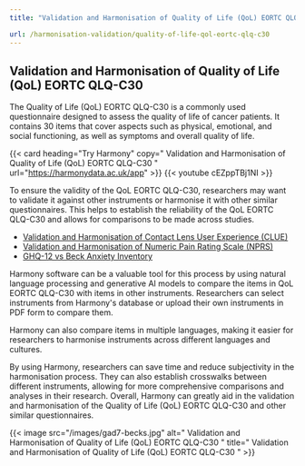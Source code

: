 ```yaml
---
title: "Validation and Harmonisation of Quality of Life (QoL) EORTC QLQ-C30"

url: /harmonisation-validation/quality-of-life-qol-eortc-qlq-c30
---
```


## Validation and Harmonisation of Quality of Life (QoL) EORTC QLQ-C30

The Quality of Life (QoL) EORTC QLQ-C30 is a commonly used questionnaire designed to assess the quality of life of cancer patients. It contains 30 items that cover aspects such as physical, emotional, and social functioning, as well as symptoms and overall quality of life.

{{< card heading="Try Harmony" copy=" Validation and Harmonisation of Quality of Life (QoL) EORTC QLQ-C30 " url="https://harmonydata.ac.uk/app" >}}
{{< youtube cEZppTBj1NI >}}

To ensure the validity of the QoL EORTC QLQ-C30, researchers may want to validate it against other instruments or harmonise it with other similar questionnaires. This helps to establish the reliability of the QoL EORTC QLQ-C30 and allows for comparisons to be made across studies.

* [Validation and Harmonisation of Contact Lens User Experience (CLUE)](/harmonisation-validation/contact-lens-user-experience-clue)
* [Validation and Harmonisation of Numeric Pain Rating Scale (NPRS)](/harmonisation-validation/numeric-pain-rating-scale-nprs)
* [GHQ-12 vs Beck Anxiety Inventory](/ghq-12-vs-beck-anxiety-inventory)

Harmony software can be a valuable tool for this process by using natural language processing and generative AI models to compare the items in QoL EORTC QLQ-C30 with items in other instruments. Researchers can select instruments from Harmony's database or upload their own instruments in PDF form to compare them.

Harmony can also compare items in multiple languages, making it easier for researchers to harmonise instruments across different languages and cultures.

By using Harmony, researchers can save time and reduce subjectivity in the harmonisation process. They can also establish crosswalks between different instruments, allowing for more comprehensive comparisons and analyses in their research. Overall, Harmony can greatly aid in the validation and harmonisation of the Quality of Life (QoL) EORTC QLQ-C30 and other similar questionnaires.


{{< image src="/images/gad7-becks.jpg" alt=" Validation and Harmonisation of Quality of Life (QoL) EORTC QLQ-C30 " title=" Validation and Harmonisation of Quality of Life (QoL) EORTC QLQ-C30 " >}}








